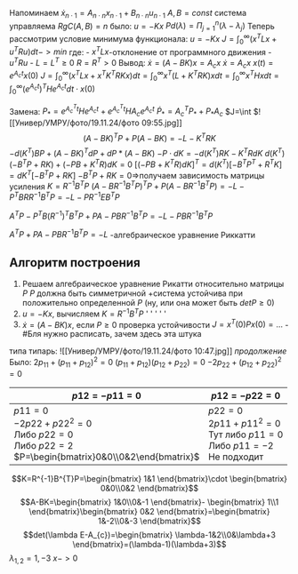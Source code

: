 Напоминаем
$\dot x_{n\cdot1}=A_{n\cdot n}x_{n\cdot1}+B_{n\cdot n}u_{n\cdot1}$
$A,B=const$
система управляема $RgC(A,B)=n$
было:
$u=-Kx$
$Pd(\lambda)=\Pi^{n}_{j=1}(\lambda-\lambda_{j})$
Теперь рассмотрим условие минимума функционала:
$u=-Kx$
$J=\int^{\infty}_{0}(x^{T}Lx+u^{T}Ru)dt->min$
где:
	- $x^{T}Lx$-отклонение от программного движения
	- $u^{T}Ru$ - 
$L=L^T\geq0$
$R=R^{T}>0$
Вывод:
$\dot x=(A-BK)x=A_{c}x$
$\dot x=A_{c}x$
$x(t)=e^{A_{c}t}x(0)$
$J=\int^{\infty}_{0}(x^{T}Lx+x^{T}K^{T}RKx)dt=\int^{\infty}_{0}x^{T}(L+K^{T}RK)xdt=\int^{\infty}_{0}x^{T}Hxdt=\int^{\infty}_{0}(e^{A_{c}t})^{T}He^{A_{c}t}dt\cdot x(0)$

Замена:
$P_{*}=e^{A_{c}^{T}t}He^{A_{c}t}+e^{A_{c}^{T}t}HA_{c}e^{A_{c}t}$ 
$\dot P_{*}=A_{c}^{T}P_{*}+P_{*}A_{c}$ 
$J=\int $![[Универ/УМРУ/фото/19.11.24/фото 09:55.jpg]]
$$(A-BK)^{T}P+P(A-BK)=-L-K^{T}RK$$
$-d(K^{T})BP+(A-BK)^TdP+dP*(A-BK)$
$-P\cdot dK=-d(K^{T})RK-K^{T}RdK$
$d(K^{T})(-B^{T}P+RK)+(-PB+K^{T}R)dK=0$
$[(-PB+K^{T}R)dK]^{T}=d(K^{T})[-B^TP^T+R^{T}K]=dK^{T}[-B^{T}P+RK]$
$-B^{T}P+RK=0$=>получаем зависимость матрицы усиления $K=R^{-1}B^{T}P$
$(A-BR^{-1}B^{T}P)^{T}P+P(A-BR^{-1}B^TP)=-L-P^TBRR^{-1}B^{T}P=-L-PR^{-1}EB^TP$  

$A^TP-P^TB(R^{-1})^TB^TP+PA-PBR^{-1}B^{T}P=-L-PBR^{-1}B^{T}P$

$A^TP+PA-PBR^{-1}B^{T}P=-L$ -алгебраическое уравнение Риккатти

## Алгоритм построения 
1) Решаем алгебраическое уравнение Рикатти относительно матрицы $P$
	   $P$ должна быть симметричной +система устойчива при положительно определенной $P$ (ну, или она может быть $detP\geq0$) 
2) $u=-Kx$, вычисляем $K=R^{-1}B^{T}P$ ' ' 
' ' '
3) $\dot x=(A-BK)x$,  если $P\geq0$ проверка устойчивости
	$J=x^{T}(0)Px(0)=\dots$ - #Бля нужно расписать, зачем здесь эта штука

типа типарь:
![[Универ/УМРУ/фото/19.11.24/фото 10:47.jpg]]
*продолжение*
Было:
$2p_{11}+(p_{11}+p_{12})^2=0$
$(p_{11}+p_{12})(p_{12}+p_{22})=0$
$-2p_{22}+(p_{12}+p_{22})^2=0$

| $p12=-p11=0$                                                                                           | $p12=-p22=0$                                                                   |
| ------------------------------------------------------------------------------------------------------ | ------------------------------------------------------------------------------ |
| $p11=0$<br>$-2p22+p22^2=0$<br>Либо $p22=0$<br>Либо $p22=2$<br>$P=\begin{bmatrix}0&0\\0&2\end{bmatrix}$ | $p22=0$<br>$2p11+p11^2=0$<br>Тут либо  $p11=0$<br>Либо $p11=-2$<br>Не подходит |
$$K=R^{-1}B^{T}P=\begin{bmatrix}
1&1
\end{bmatrix}\cdot
\begin{bmatrix}
0&0\\0&2
\end{bmatrix}$$
$$A-BK=\begin{bmatrix}
1&0\\0&-1
\end{bmatrix}- \begin{bmatrix}
1\\1
\end{bmatrix}\begin{bmatrix}
0&2
\end{bmatrix}=\begin{bmatrix}
1&-2\\0&-3
\end{bmatrix}$$
$$det(\lambda E-A_{c})=\begin{bmatrix}
\lambda-1&2\\0&\lambda+3
\end{bmatrix}=(\lambda-1)(\lambda+3)$$
$\lambda_{1,2}=1,-3$
$x->0$
